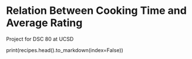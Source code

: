 # Relation Between Cooking Time and Average Rating
Project for DSC 80 at UCSD

print(recipes.head().to_markdown(index=False))